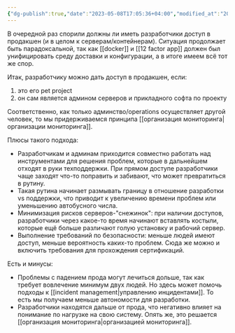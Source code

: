 ```yaml
---
{"dg-publish":true,"date":"2023-05-08T17:05:36+04:00","modified_at":"2023-05-08T17:18:28+04:00","permalink":"/pro-dostupy-v-prodakshen/","dgPassFrontmatter":true}
---
```



В очередной раз спорили должны ли иметь разработчики доступ в продакшен (и в целом к серверам/контейнерам). Ситуация продолжает быть парадоксальной, так как [[docker]] и [[12 factor app]] должен был унифицировать среду доставки и конфигурации, а в итоге имеем всё тот же спор.

Итак, разработчику можно дать доступ в продакшен, если:
1. это его pet project
2. он сам является админом серверов и прикладного софта по проекту

Соответственно, как только админство/operations осуществляет другой человек, то мы придерживаемся принципа [[организация мониторинга|организации мониторинга]].

Плюсы такого подхода:
- Разработчикам и админам приходится совместно работать над инструментами для решения проблем, которые в дальнейшем отходят в руки техподдержки. При прямом доступе разработчики чаще заходят что-то поправить и забивают, что может превратиться в рутину.
- Такая рутина начинает размывать границу в отношение разработки vs поддержки, что приводит к увеличению времени проблем или уменьшению автобусного числа.
- Минимизация рисков серверов-"снежинок": при наличии доступов, разработчики через какое-то время начинают вставлять костыли, которые ещё больше различают голую установку и рабочий сервер.
- Выполнение требований по безопасности: меньше людей имеют доступ, меньше вероятность каких-то проблем. Сюда же можно и включить требования для прохождения сертификаций.

Есть и минусы:
- Проблемы с падением прода могут лечиться дольше, так как требует вовлечение минимум двух людей. Но здесь может помочь подходы к [[incident management|управлению инцидентами]]. То есть мы получаем меньше автономости для разработки.
- Разработчики находятся дальше от прода, что негативно влияет на понимание по нагрузке на свою систему. Опять же, это решается [[организация мониторинга|организацией мониторинга]].

